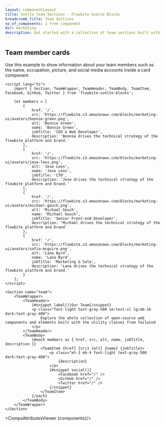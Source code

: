```yaml
---
layout: componentLayout
title: Svelte Team Sections - Flowbite Svelte Blocks
breadcrumb_title: Team Sections
no_of_components: 1 free component
dir: marketing
description: Get started with a collection of team sections built with Tailwind CSS and Flowbite to showcase your organization's team members based on multiple layouts.
---
```


<script>
  import { TableProp, TableDefaultRow, CompoAttributesViewer } from '../utils'
  const components = 'TeamWrapper, TeamHeader, TeamBody, TeamItem, Facebook, GitHub, Twitter, Section'
</script>

## Team member cards

Use this example to show information about your team members such as the name, occupation, picture, and social media accounts inside a card component.

```svelte example
<script lang="ts">
	import { Section, TeamWrapper, TeamHeader, TeamBody, TeamItem, Facebook, GitHub, Twitter } from 'flowbite-svelte-blocks';

	let members = [
		{
			href: '/',
			src: 'https://flowbite.s3.amazonaws.com/blocks/marketing-ui/avatars/bonnie-green.png',
			alt: 'Bonnie Green',
			name: 'Bonnie Green',
			jobTitle: 'CEO & Web Developer',
			description: 'Bonnie drives the technical strategy of the flowbite platform and brand.'
		},
		{
			href: '/',
			src: 'https://flowbite.s3.amazonaws.com/blocks/marketing-ui/avatars/jese-leos.png',
			alt: 'Jese Leos',
			name: 'Jese Leos',
			jobTitle: 'CTO',
			description: 'Jese drives the technical strategy of the flowbite platform and brand.'
		},
		{
			href: '/',
			src: 'https://flowbite.s3.amazonaws.com/blocks/marketing-ui/avatars/michael-gouch.png',
			alt: 'Michael Gouch',
			name: 'Michael Gouch',
			jobTitle: 'Senior Front-end Developer',
			description: 'Michael drives the technical strategy of the flowbite platform and brand'
		},
		{
			href: '/',
			src: 'https://flowbite.s3.amazonaws.com/blocks/marketing-ui/avatars/sofia-mcguire.png',
			alt: 'Lana Byrd',
			name: 'Lana Byrd',
			jobTitle: 'Marketing & Sale',
			description: 'Lana drives the technical strategy of the flowbite platform and brand.'
		}
	];
</script>

<Section name="team">
	<TeamWrapper>
		<TeamHeader>
			{#snippet label()}Our Team{/snippet}
			<p class="font-light text-gray-500 sm:text-xl lg:mb-16 dark:text-gray-400">
				Explore the whole collection of open-source web components and elements built with the utility classes from Tailwind
			</p>
		</TeamHeader>
		<TeamBody>
			{#each members as { href, src, alt, name, jobTitle, description }}
				<TeamItem {href} {src} {alt} {name} {jobTitle}>
					<p class="mt-3 mb-4 font-light text-gray-500 dark:text-gray-400">
						{description}
					</p>
					{#snippet social()}
						<Facebook href="/" />
						<GitHub href="/" />
						<Twitter href="/" />
					{/snippet}
				</TeamItem>
			{/each}
		</TeamBody>
	</TeamWrapper>
</Section>
```

<CompoAttributesViewer {components}/>

